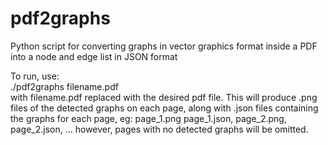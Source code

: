 # pdf2graphs
Python script for converting graphs in vector graphics format inside a PDF into a node and edge list in JSON format  

To run, use:  
./pdf2graphs filename.pdf  
with filename.pdf replaced with the desired pdf file.  This will produce .png files of the detected graphs on each page, along with .json files containing the graphs for each page, eg: page_1.png page_1.json, page_2.png, page_2.json, ... however, pages with no detected graphs will be omitted.  


